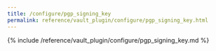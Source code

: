 ```yaml
---
title: /configure/pgp_signing_key
permalink: reference/vault_plugin/configure/pgp_signing_key.html
---
```


{% include /reference/vault_plugin/configure/pgp_signing_key.md %}
